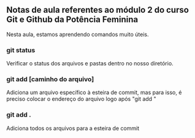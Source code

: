 ## Notas de aula referentes ao módulo 2 do curso Git e Github da Potência Feminina

Nesta aula, estamos aprendendo comandos muito úteis.

### git status
Verificar o status dos arquivos e pastas dentro no nosso diretório.

### git add [caminho do arquivo]
Adiciona um arquivo específico à esteira de commit, mas para isso, é preciso colocar o endereço do arquivo logo após "git add "

### git add .
Adiciona todos os arquivos para a esteira de commit
